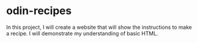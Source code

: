 # odin-recipes
In this project, I will create a website that will show the instructions to make a recipe.
I will demonstrate my understanding of basic HTML.
